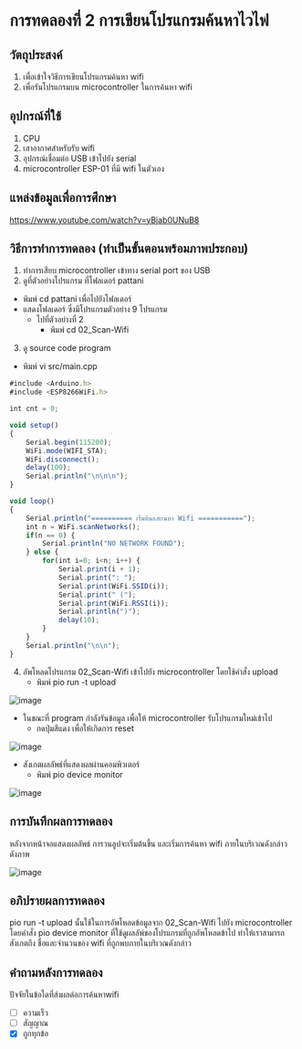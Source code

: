 # การทดลองที่ 2 การเขียนโปรแกรมค้นหาไวไฟ

## วัตถุประสงค์ 
1. เพื่อเข้าใจวิธีการเขียนโปรแกรมค้นหา wifi
2. เพื่อรันโปรแกรมบน microcontroller ในการค้นหา wifi

## อุปกรณ์ที่ใช้ 
1. CPU
2. เสาอากาศสำหรับรับ wifi
3. อุปกรณ์เชื่อมต่อ USB เข้าไปยัง serial
4. microcontroller ESP-01 ที่มี wifi ในตัวเอง

## แหล่งข้อมูลเพื่อการศึกษา
https://www.youtube.com/watch?v=yBjab0UNuB8

## วิธีการทำการทดลอง (ทำเป็นขั้นตอนพร้อมภาพประกอบ)
1. ทำการเสียบ microcontroller เข้าทาง serial port ของ USB 
2. ดูที่ตัวอย่างโปรแกรม ที่โฟลเดอร์ pattani
- พิมพ์ cd pattani เพื่อไปยังโฟลเดอร์
- แสดงโฟลเดอร์ ซึ่งมีโปรแกรมตัวอย่าง 9 โปรแกรม
  - ไปที่ตัวอย่างที่ 2
    - พิมพ์ cd 02_Scan-Wifi
3. ดู source code program 
- พิมพ์ vi src/main.cpp

```javascript
#include <Arduino.h>
#include <ESP8266WiFi.h>

int cnt = 0;

void setup()
{
	Serial.begin(115200);
	WiFi.mode(WIFI_STA);
	WiFi.disconnect();
	delay(100);
	Serial.println("\n\n\n");
}

void loop()
{
	Serial.println("========== เริ่มต้นแสกนหา Wifi ===========");
	int n = WiFi.scanNetworks();
	if(n == 0) {
		Serial.println("NO NETWORK FOUND");
	} else {
		for(int i=0; i<n; i++) {
			Serial.print(i + 1);
			Serial.print(": ");
			Serial.print(WiFi.SSID(i));
			Serial.print(" (");
			Serial.print(WiFi.RSSI(i));
			Serial.println(")");
			delay(10);
		}
	}
	Serial.println("\n\n");
}
```

4. อัพโหลดโปรแกรม 02_Scan-Wifi เข้าไปยัง microcontroller โดยใช้คำสั่ง upload
   - พิมพ์ pio run -t upload

![image](https://user-images.githubusercontent.com/80879678/112092429-0c3e5b80-8bca-11eb-9138-49a05fa33128.jpg)

   - ในขณะที่ program กำลังรันข้อมูล เพื่อให้ microcontroller รับโปรแกรมใหม่เข้าไป
     - กดปุ่มสีแดง เพื่อให้เกิดการ reset

![image](https://user-images.githubusercontent.com/80879678/112092578-62ab9a00-8bca-11eb-853f-540fc48be65c.jpg)


   - สังเกตผลลัพธ์ที่แสดงผลผ่านคอมพิวเตอร์
     - พิมพ์ pio device monitor
  
![image](https://user-images.githubusercontent.com/80879678/112092640-8242c280-8bca-11eb-8907-0a1be8c000f2.jpg)
 
 
## การบันทึกผลการทดลอง 
   หลังจากหน้าจอแสดงผลลัพธ์ การวนลูปจะเริ่มต้นขึ้น และเริ่มการค้นหา wifi ภายในบริเวณดังกล่าว ดังภาพ 
   
![image](https://user-images.githubusercontent.com/80879678/112092782-ca61e500-8bca-11eb-94f7-4198a18f1636.jpg)

## อภิปรายผลการทดลอง
   pio run -t upload นั้นใช้ในการอัพโหลดข้อมูลจาก 02_Scan-Wifi ไปยัง microcontroller โดยคำสั่ง pio device monitor ที่ใช้ดูผลลัพ์ของโปรแกรมที่ถูกอัพโหลดข้าไป ทำให้เราสามารถสังเกตถึง ชื่อและจำนวนของ wifi ที่ถูกพบภายในบริเวณดังกล่าว

## คำถามหลังการทดลอง 
ปัจจัยในข้อใดที่ส่งผลต่อการค้นหาwifi
- [ ] ความเร็ว
- [ ] สัญญาณ
- [x] ถูกทุกข้อ
